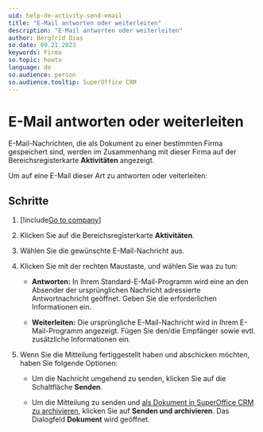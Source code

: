 ```yaml
---
uid: help-de-activity-send-email
title: "E-Mail antworten oder weiterleiten"
description: "E-Mail antworten oder weiterleiten"
author: Bergfrid Dias
so.date: 09.21.2023
keywords: Firma
so.topic: howto
language: de
so.audience: person
so.audience.tooltip: SuperOffice CRM
---
```


# E-Mail antworten oder weiterleiten

E-Mail-Nachrichten, die als Dokument zu einer bestimmten Firma gespeichert sind, werden im Zusammenhang mit dieser Firma auf der Bereichsregisterkarte **Aktivitäten** angezeigt.

Um auf eine E-Mail dieser Art zu antworten oder veiterleiten:

## Schritte

1. [!include[Go to company](../includes/goto-company.md)]

1. Klicken Sie auf die Bereichsregisterkarte **Aktivitäten**.

1. Wählen Sie die gewünschte E-Mail-Nachricht aus.

1. Klicken Sie mit der rechten Maustaste, und wählen Sie was zu tun:

    * **Antworten:** In Ihrem Standard-E-Mail-Programm wird eine an den Absender der ursprünglichen Nachricht adressierte Antwortnachricht geöffnet. Geben Sie die erforderlichen Informationen ein.

    * **Weiterleiten:** Die ursprüngliche E-Mail-Nachricht wird in Ihrem E-Mail-Programm angezeigt. Fügen Sie den/die Empfänger sowie evtl. zusätzliche Informationen ein.

1. Wenn Sie die Mitteilung fertiggestellt haben und abschicken möchten, haben Sie folgende Optionen:

    * Um die Nachricht umgehend zu senden, klicken Sie auf die Schaltfläche **Senden**.

    * Um die Mitteilung zu senden und [als Dokument in SuperOffice CRM zu archivieren][1], klicken Sie auf **Senden und archivieren**. Das Dialogfeld **Dokument** wird geöffnet.

<!-- Referenced links -->
[1]: ../../document/learn/create.md

<!-- Referenced images -->
